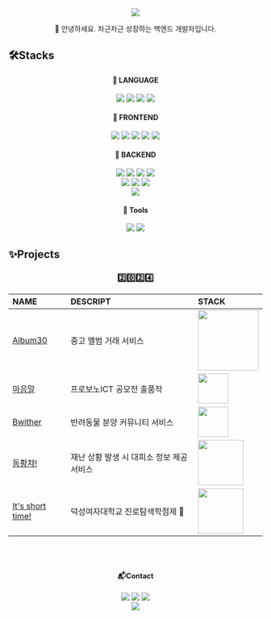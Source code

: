 <div align="center">
  <img src="https://capsule-render.vercel.app/api?type=waving&height=120&color=timeGradient&section=header">
  <p>👋 안녕하세요. 차근차근 성장하는 백엔드 개발자입니다.</p>
</div>

## 🛠️Stacks
<div align="center">
  
#### 📌 LANGUAGE
  <img src="https://img.shields.io/badge/c-A8B9CC?style=for-the-badge&logo=c&logoColor=white"> 
  <img src="https://img.shields.io/badge/python-3776AB?style=for-the-badge&logo=python&logoColor=white"> 
  <img src="https://img.shields.io/badge/java-007396?style=for-the-badge&logo=java&logoColor=white">
  <img src="https://img.shields.io/badge/kotlin-%237F52FF?style=for-the-badge&logo=kotlin&logoColor=white">

#### 📌 FRONTEND
  <img src="https://img.shields.io/badge/html5-E34F26?style=for-the-badge&logo=html5&logoColor=white">
  <img src="https://img.shields.io/badge/css-1572B6?style=for-the-badge&logo=css3&logoColor=white">
  <img src="https://img.shields.io/badge/javascript-F7DF1E?style=for-the-badge&logo=javascript&logoColor=white">
  <img src="https://img.shields.io/badge/react-61DAFB?style=for-the-badge&logo=react&logoColor=white">
  <img src="https://img.shields.io/badge/Android-34A853?style=for-the-badge&logo=android&logoColor=white">

#### 📌 BACKEND
  <img src="https://img.shields.io/badge/AWS-232F3E?style=for-the-badge&logo=amazonwebservices&logoColor=white">
  <img src="https://img.shields.io/badge/Docker-2496ED?style=for-the-badge&logo=Docker&logoColor=white">
  <img src="https://img.shields.io/badge/linux-FCC624?style=for-the-badge&logo=linux&logoColor=white">
  <img src="https://img.shields.io/badge/ubuntu-%23E95420?style=for-the-badge&logo=ubuntu&logoColor=white"><br>
  <img src="https://img.shields.io/badge/django-092E20?style=for-the-badge&logo=django&logoColor=white">
  <img src="https://img.shields.io/badge/Flask-000000?style=for-the-badge&logo=Flask&logoColor=white">
  <img src="https://img.shields.io/badge/spring Boot-6DB33F?style=for-the-badge&logo=springboot&logoColor=white"><br>
  <img src="https://img.shields.io/badge/MySQL-4479A1?style=for-the-badge&logo=mysql&logoColor=white">

#### 📌 Tools
  <img src="https://img.shields.io/badge/github-181717?style=for-the-badge&logo=github&logoColor=white">
  <img src="https://img.shields.io/badge/figma-F24E1E?style=for-the-badge&logo=figma&logoColor=white"><br>

</div>

## ✨Projects
<div align="center">

  ### 2️⃣0️⃣2️⃣4️⃣
| NAME                                                               | DESCRIPT                 | STACK           |
|:-------------------------------------------------------------------|:-------------------------|:----------------------------------|
| [Album30](https://github.com/orgs/Album30/repositories)                           | 중고 앨범 거래 서비스             | <img width="120px" src="https://skillicons.dev/icons?i=react,spring,aws,docker&perline=4&theme=light"> |
| [마음말](https://github.com/VLC2024/BE)                           | 프로보노ICT 공모전 출품작     | <img width="60px" src="https://skillicons.dev/icons?i=spring,aws&perline=2&theme=light"> |
| [Bwither](https://github.com/20210699/Bwither-Back-end)            | 반려동물 분양 커뮤니티 서비스         | <img width="60px" src="https://skillicons.dev/icons?i=spring,aws&perline=2&theme=light">               |
| [돔황챠!](https://github.com/20210699/RunAway)                            | 재난 상황 발생 시 대피소 정보 제공 서비스 | <img width="90px" src="https://skillicons.dev/icons?i=kotlin,firebase,androidstudio&perline=3&theme=light">        |
| [It's short time!](https://github.com/20210699/ShortTime) | 덕성여자대학교 진로탐색학점제 🥈         | <img width="90px" src="https://skillicons.dev/icons?i=flask,opencv,pytorch&perline=3&theme=light">                    |

  
</div>

<div align="center">
  <br>
  <br>
  <h4>📬Contact</h4>
  <img src="https://img.shields.io/badge/gmail-%23EA4335?style=for-the-badge&logo=gmail&logoColor=white&link=20210699%40duksung.ac.kr">
 <img src="https://img.shields.io/badge/discord-%235865F2?style=for-the-badge&logo=discord&logoColor=white&link=https%3A%2F%2Fdiscord.com%2Fusers%2F472597836878577674">
 <img src="https://img.shields.io/badge/velog-%2320C997?style=for-the-badge&logo=velog&logoColor=white&link=https%3A%2F%2Fvelog.io%2F%4020210699%2Fposts"><br>
  <img src="https://capsule-render.vercel.app/api?type=waving&height=80&color=timeGradient&section=footer">
</div>
